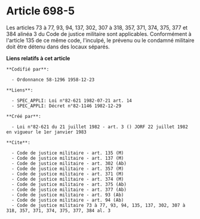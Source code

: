 # Article 698-5

Les articles 73 à 77, 93, 94, 137, 302, 307 à 318, 357, 371, 374, 375, 377 et 384 alinéa 3 du Code de justice militaire sont
applicables. Conformément à l'article 135 de ce même code, l'inculpé, le prévenu ou le condamné militaire doit être détenu
dans des locaux séparés.

**Liens relatifs à cet article**

	**Codifié par**:

	  - Ordonnance 58-1296 1958-12-23

	**Liens**:

	  - SPEC_APPLI: Loi n°82-621 1982-07-21 art. 14
	  - SPEC_APPLI: Décret n°82-1146 1982-12-29

	**Créé par**:

	  - Loi n°82-621 du 21 juillet 1982 - art. 3 () JORF 22 juillet 1982 en vigueur le 1er janvier 1983

	**Cite**:

	  - Code de justice militaire - art. 135 (M)
	  - Code de justice militaire - art. 137 (M)
	  - Code de justice militaire - art. 302 (Ab)
	  - Code de justice militaire - art. 357 (M)
	  - Code de justice militaire - art. 371 (M)
	  - Code de justice militaire - art. 374 (M)
	  - Code de justice militaire - art. 375 (Ab)
	  - Code de justice militaire - art. 377 (Ab)
	  - Code de justice militaire - art. 93 (Ab)
	  - Code de justice militaire - art. 94 (Ab)
	  - Code de justice militaire 73 à 77, 93, 94, 135, 137, 302, 307 à 318, 357, 371, 374, 375, 377, 384 al. 3
